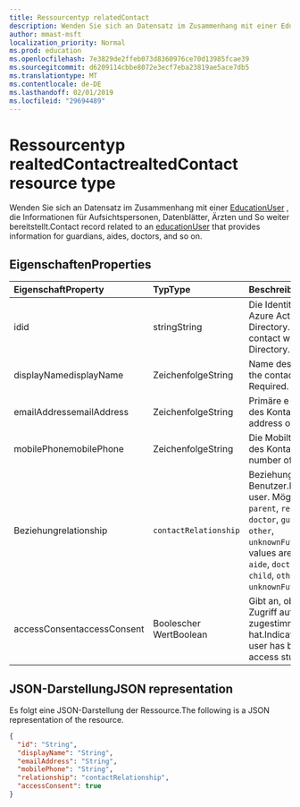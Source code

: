```yaml
---
title: Ressourcentyp relatedContact
description: Wenden Sie sich an Datensatz im Zusammenhang mit einer EducationUser, die Informationen für Aufsichtspersonen, Datenblätter, Ärzten und So weiter bereitstellt.
author: mmast-msft
localization_priority: Normal
ms.prod: education
ms.openlocfilehash: 7e3829de2ffeb073d8360976ce70d13985fcae39
ms.sourcegitcommit: d6209114cbbe8072e3ecf7eba23819ae5ace7db5
ms.translationtype: MT
ms.contentlocale: de-DE
ms.lasthandoff: 02/01/2019
ms.locfileid: "29694489"
---
```

# <a name="realtedcontact-resource-type"></a><span data-ttu-id="a19c6-103">Ressourcentyp realtedContact</span><span class="sxs-lookup"><span data-stu-id="a19c6-103">realtedContact resource type</span></span>

<span data-ttu-id="a19c6-104">Wenden Sie sich an Datensatz im Zusammenhang mit einer [EducationUser](../resources/educationuser.md) , die Informationen für Aufsichtspersonen, Datenblätter, Ärzten und So weiter bereitstellt.</span><span class="sxs-lookup"><span data-stu-id="a19c6-104">Contact record related to an [educationUser](../resources/educationuser.md) that provides information for guardians, aides, doctors, and so on.</span></span>

## <a name="properties"></a><span data-ttu-id="a19c6-105">Eigenschaften</span><span class="sxs-lookup"><span data-stu-id="a19c6-105">Properties</span></span>
| <span data-ttu-id="a19c6-106">Eigenschaft</span><span class="sxs-lookup"><span data-stu-id="a19c6-106">Property</span></span>     | <span data-ttu-id="a19c6-107">Typ</span><span class="sxs-lookup"><span data-stu-id="a19c6-107">Type</span></span>   |<span data-ttu-id="a19c6-108">Beschreibung</span><span class="sxs-lookup"><span data-stu-id="a19c6-108">Description</span></span>|
|:---------------|:--------|:----------|
|<span data-ttu-id="a19c6-109">id</span><span class="sxs-lookup"><span data-stu-id="a19c6-109">id</span></span>|<span data-ttu-id="a19c6-110">string</span><span class="sxs-lookup"><span data-stu-id="a19c6-110">String</span></span>|<span data-ttu-id="a19c6-111">Die Identität des Kontakts in Azure Active Directory.</span><span class="sxs-lookup"><span data-stu-id="a19c6-111">Identity of the contact within Azure Active Directory.</span></span>|
|<span data-ttu-id="a19c6-112">displayName</span><span class="sxs-lookup"><span data-stu-id="a19c6-112">displayName</span></span>|<span data-ttu-id="a19c6-113">Zeichenfolge</span><span class="sxs-lookup"><span data-stu-id="a19c6-113">String</span></span>|<span data-ttu-id="a19c6-114">Name des Kontakts.</span><span class="sxs-lookup"><span data-stu-id="a19c6-114">Name of the contact.</span></span> <span data-ttu-id="a19c6-115">Erforderlich. </span><span class="sxs-lookup"><span data-stu-id="a19c6-115">Required.</span></span>|
|<span data-ttu-id="a19c6-116">emailAddress</span><span class="sxs-lookup"><span data-stu-id="a19c6-116">emailAddress</span></span>|<span data-ttu-id="a19c6-117">Zeichenfolge</span><span class="sxs-lookup"><span data-stu-id="a19c6-117">String</span></span>|<span data-ttu-id="a19c6-118">Primäre e-Mail-Adresse des Kontakts.</span><span class="sxs-lookup"><span data-stu-id="a19c6-118">Primary email address of the contact.</span></span>|
|<span data-ttu-id="a19c6-119">mobilePhone</span><span class="sxs-lookup"><span data-stu-id="a19c6-119">mobilePhone</span></span>|<span data-ttu-id="a19c6-120">Zeichenfolge</span><span class="sxs-lookup"><span data-stu-id="a19c6-120">String</span></span>|<span data-ttu-id="a19c6-121">Die Mobiltelefonnummer des Kontakts.</span><span class="sxs-lookup"><span data-stu-id="a19c6-121">Mobile phone number of the contact.</span></span>|
|<span data-ttu-id="a19c6-122">Beziehung</span><span class="sxs-lookup"><span data-stu-id="a19c6-122">relationship</span></span>|`contactRelationship`|<span data-ttu-id="a19c6-123">Beziehung für den Benutzer.</span><span class="sxs-lookup"><span data-stu-id="a19c6-123">Relationship to the user.</span></span> <span data-ttu-id="a19c6-124">Mögliche Werte sind `parent`, `relative`, `aide`, `doctor`, `guardian`, `child`, `other`, `unknownFutureValue`.</span><span class="sxs-lookup"><span data-stu-id="a19c6-124">Possible values are `parent`, `relative`, `aide`, `doctor`, `guardian`, `child`, `other`, `unknownFutureValue`.</span></span>|
|<span data-ttu-id="a19c6-125">accessConsent</span><span class="sxs-lookup"><span data-stu-id="a19c6-125">accessConsent</span></span>|<span data-ttu-id="a19c6-126">Boolescher Wert</span><span class="sxs-lookup"><span data-stu-id="a19c6-126">Boolean</span></span>|<span data-ttu-id="a19c6-127">Gibt an, ob der Benutzer Zugriff auf Daten Student zugestimmt wurde hat.</span><span class="sxs-lookup"><span data-stu-id="a19c6-127">Indicates whether the user has been consented to access student data.</span></span>|

## <a name="json-representation"></a><span data-ttu-id="a19c6-128">JSON-Darstellung</span><span class="sxs-lookup"><span data-stu-id="a19c6-128">JSON representation</span></span>

<span data-ttu-id="a19c6-129">Es folgt eine JSON-Darstellung der Ressource.</span><span class="sxs-lookup"><span data-stu-id="a19c6-129">The following is a JSON representation of the resource.</span></span>

<!-- {
  "blockType": "resource",
  "optionalProperties": [

  ],
  "@odata.type": "microsoft.graph.relatedContact"
}-->

```json
{
  "id": "String",
  "displayName": "String",
  "emailAddress": "String",
  "mobilePhone": "String",
  "relationship": "contactRelationship",
  "accessConsent": true
}
```

<!-- uuid: 720F9AB6-6E7A-4A66-8B0A-37A556FF99C5
2015-10-25 14:57:30 UTC -->
<!--
{
  "type": "#page.annotation",
  "description": "relatedContact resource",
  "keywords": "",
  "section": "documentation",
  "tocPath": "",
  "suppressions": [
  ]
}
-->
